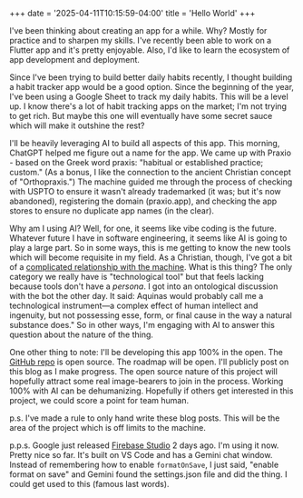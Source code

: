 +++
date = '2025-04-11T10:15:59-04:00'
title = 'Hello World'
+++

I've been thinking about creating an app for a while. Why? Mostly for practice and to sharpen my skills. I've recently been able to work on a Flutter app and it's pretty enjoyable. Also, I'd like to learn the ecosystem of app development and deployment.

Since I've been trying to build better daily habits recently, I thought building a habit tracker app would be a good option. Since the beginning of the year, I've been using a Google Sheet to track my daily habits. This will be a level up. I know there's a lot of habit tracking apps on the market; I'm not trying to get rich. But maybe this one will eventually have some secret sauce which will make it outshine the rest?

I'll be heavily leveraging AI to build all aspects of this app. This morning, ChatGPT helped me figure out a name for the app. We came up with Praxio - based on the Greek word praxis: "habitual or established practice; custom." (As a bonus, I like the connection to the ancient Christian concept of "Orthopraxis.") The machine guided me through the process of checking with USPTO to ensure it wasn't already trademarked (it was; but it's now abandoned), registering the domain (praxio.app), and checking the app stores to ensure no duplicate app names (in the clear).

Why am I using AI? Well, for one, it seems like vibe coding is the future. Whatever future I have in software engineering, it seems like AI is going to play a large part. So in some ways, this is me getting to know the new tools which will become requisite in my field. As a Christian, though, I've got a bit of a [complicated relationship with the machine](https://www.thefp.com/p/paul-kingsnorth-christianity-faith). What is this thing? The only category we really have is "technological tool" but that feels lacking because tools don't have a _persona_. I got into an ontological discussion with the bot the other day. It said: Aquinas would probably call me a technological instrument—a complex effect of human intellect and ingenuity, but not possessing esse, form, or final cause in the way a natural substance does." So in other ways, I'm engaging with AI to answer this question about the nature of the thing.

One other thing to note: I'll be developing this app 100% in the open. The [GitHub repo](https://github.com/ghoti143/praxio) is open source. The roadmap will be open. I'll publicly post on this blog as I make progress. The open source nature of this project will hopefully attract some real image-bearers to join in the process. Working 100% with AI can be dehumanizing. Hopefully if others get interested in this project, we could score a point for team human.

p.s. I've made a rule to only hand write these blog posts. This will be the area of the project which is off limits to the machine.

p.p.s. Google just released [Firebase Studio](https://firebase.blog/posts/2025/04/introducing-firebase-studio/) 2 days ago. I'm using it now. Pretty nice so far. It's built on VS Code and has a Gemini chat window. Instead of remembering how to enable `formatOnSave`, I just said, "enable format on save" and Gemini found the settings.json file and did the thing. I could get used to this (famous last words).
